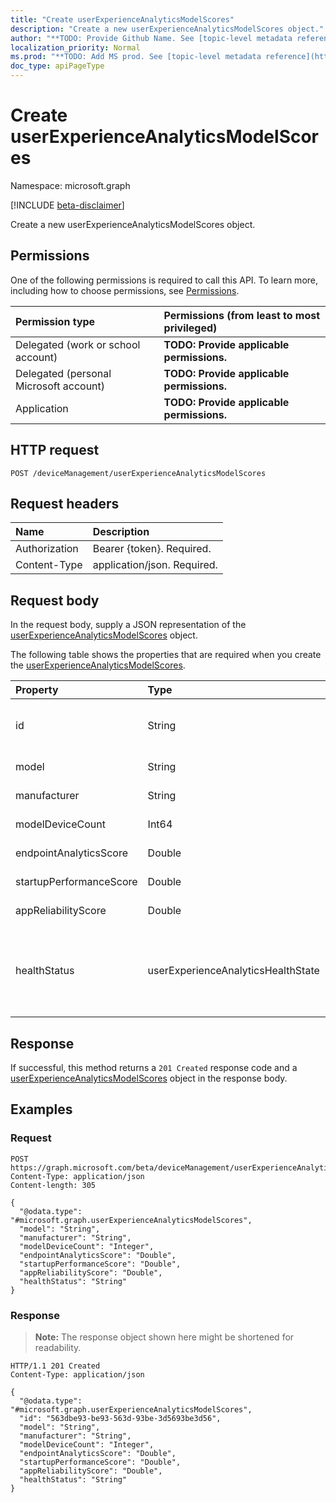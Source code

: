 ```yaml
---
title: "Create userExperienceAnalyticsModelScores"
description: "Create a new userExperienceAnalyticsModelScores object."
author: "**TODO: Provide Github Name. See [topic-level metadata reference](https://msgo.azurewebsites.net/add/document/guidelines/metadata.html#topic-level-metadata)**"
localization_priority: Normal
ms.prod: "**TODO: Add MS prod. See [topic-level metadata reference](https://msgo.azurewebsites.net/add/document/guidelines/metadata.html#topic-level-metadata)**"
doc_type: apiPageType
---
```


# Create userExperienceAnalyticsModelScores
Namespace: microsoft.graph

[!INCLUDE [beta-disclaimer](../../includes/beta-disclaimer.md)]

Create a new userExperienceAnalyticsModelScores object.

## Permissions
One of the following permissions is required to call this API. To learn more, including how to choose permissions, see [Permissions](/graph/permissions-reference).

|Permission type|Permissions (from least to most privileged)|
|:---|:---|
|Delegated (work or school account)|**TODO: Provide applicable permissions.**|
|Delegated (personal Microsoft account)|**TODO: Provide applicable permissions.**|
|Application|**TODO: Provide applicable permissions.**|

## HTTP request

<!-- {
  "blockType": "ignored"
}
-->
``` http
POST /deviceManagement/userExperienceAnalyticsModelScores
```

## Request headers
|Name|Description|
|:---|:---|
|Authorization|Bearer {token}. Required.|
|Content-Type|application/json. Required.|

## Request body
In the request body, supply a JSON representation of the [userExperienceAnalyticsModelScores](../resources/intune-userexperienceanalyticsmodelscores.md) object.

The following table shows the properties that are required when you create the [userExperienceAnalyticsModelScores](../resources/intune-userexperienceanalyticsmodelscores.md).

|Property|Type|Description|
|:---|:---|:---|
|id|String|**TODO: Add Description** Inherited from [entity](../resources/entity.md)|
|model|String|**TODO: Add Description**|
|manufacturer|String|**TODO: Add Description**|
|modelDeviceCount|Int64|**TODO: Add Description**|
|endpointAnalyticsScore|Double|**TODO: Add Description**|
|startupPerformanceScore|Double|**TODO: Add Description**|
|appReliabilityScore|Double|**TODO: Add Description**|
|healthStatus|userExperienceAnalyticsHealthState|**TODO: Add Description**. Possible values are: `unknown`, `insufficientData`, `needsAttention`, `meetingGoals`.|



## Response

If successful, this method returns a `201 Created` response code and a [userExperienceAnalyticsModelScores](../resources/intune-userexperienceanalyticsmodelscores.md) object in the response body.

## Examples

### Request
<!-- {
  "blockType": "request",
  "name": "create_userexperienceanalyticsmodelscores_from_"
}
-->
``` http
POST https://graph.microsoft.com/beta/deviceManagement/userExperienceAnalyticsModelScores
Content-Type: application/json
Content-length: 305

{
  "@odata.type": "#microsoft.graph.userExperienceAnalyticsModelScores",
  "model": "String",
  "manufacturer": "String",
  "modelDeviceCount": "Integer",
  "endpointAnalyticsScore": "Double",
  "startupPerformanceScore": "Double",
  "appReliabilityScore": "Double",
  "healthStatus": "String"
}
```


### Response
>**Note:** The response object shown here might be shortened for readability.
<!-- {
  "blockType": "response",
  "truncated": true,
  "@odata.type": "microsoft.graph.userExperienceAnalyticsModelScores"
}
-->
``` http
HTTP/1.1 201 Created
Content-Type: application/json

{
  "@odata.type": "#microsoft.graph.userExperienceAnalyticsModelScores",
  "id": "563dbe93-be93-563d-93be-3d5693be3d56",
  "model": "String",
  "manufacturer": "String",
  "modelDeviceCount": "Integer",
  "endpointAnalyticsScore": "Double",
  "startupPerformanceScore": "Double",
  "appReliabilityScore": "Double",
  "healthStatus": "String"
}
```

